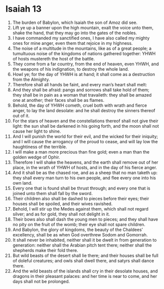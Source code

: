 ﻿# Isaiah 13
1. The burden of Babylon, which Isaiah the son of Amoz did see. 
2. Lift ye up a banner upon the high mountain, exalt the voice unto them, shake the hand, that they may go into the gates of the nobles. 
3. I have commanded my sanctified ones, I have also called my mighty ones for mine anger, even them that rejoice in my highness. 
4. The noise of a multitude in the mountains, like as of a great people; a tumultuous noise of the kingdoms of nations gathered together: YHWH of hosts mustereth the host of the battle. 
5. They come from a far country, from the end of heaven, even YHWH, and the weapons of his indignation, to destroy the whole land. 
6.  Howl ye; for the day of YHWH is at hand; it shall come as a destruction from the Almighty. 
7. Therefore shall all hands be faint, and every man’s heart shall melt: 
8. And they shall be afraid: pangs and sorrows shall take hold of them; they shall be in pain as a woman that travaileth: they shall be amazed one at another; their faces shall be as flames. 
9. Behold, the day of YHWH cometh, cruel both with wrath and fierce anger, to lay the land desolate: and he shall destroy the sinners thereof out of it. 
10. For the stars of heaven and the constellations thereof shall not give their light: the sun shall be darkened in his going forth, and the moon shall not cause her light to shine. 
11. And I will punish the world for their evil, and the wicked for their iniquity; and I will cause the arrogancy of the proud to cease, and will lay low the haughtiness of the terrible. 
12. I will make a man more precious than fine gold; even a man than the golden wedge of Ophir. 
13. Therefore I will shake the heavens, and the earth shall remove out of her place, in the wrath of YHWH of hosts, and in the day of his fierce anger. 
14. And it shall be as the chased roe, and as a sheep that no man taketh up: they shall every man turn to his own people, and flee every one into his own land. 
15. Every one that is found shall be thrust through; and every one that is joined unto them shall fall by the sword. 
16. Their children also shall be dashed to pieces before their eyes; their houses shall be spoiled, and their wives ravished. 
17. Behold, I will stir up the Medes against them, which shall not regard silver; and as for gold, they shall not delight in it. 
18. Their bows also shall dash the young men to pieces; and they shall have no pity on the fruit of the womb; their eye shall not spare children. 
19.  And Babylon, the glory of kingdoms, the beauty of the Chaldees’ excellency, shall be as when God overthrew Sodom and Gomorrah. 
20. It shall never be inhabited, neither shall it be dwelt in from generation to generation: neither shall the Arabian pitch tent there; neither shall the shepherds make their fold there. 
21. But wild beasts of the desert shall lie there; and their houses shall be full of doleful creatures; and owls shall dwell there, and satyrs shall dance there. 
22. And the wild beasts of the islands shall cry in their desolate houses, and dragons in their pleasant palaces: and her time is near to come, and her days shall not be prolonged. 
